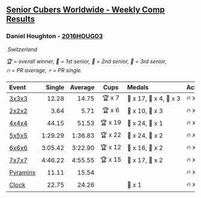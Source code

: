 <style>table {white-space: nowrap;}</style>
<link rel="stylesheet" type="text/css" href="/scw-comp/css/flags.css" />

## [Senior Cubers Worldwide - Weekly Comp Results](/scw-comp/results/)
### Daniel Houghton - [2016HOUG03](https://www.worldcubeassociation.org/persons/2016HOUG03)

<i class="flag flag-CH" />&nbsp;Switzerland

<span style="white-space: nowrap;">🏆 = overall winner</span>, <span style="white-space: nowrap;">🥇 = 1st senior</span>, <span style="white-space: nowrap;">🥈 = 2nd senior</span>, <span style="white-space: nowrap;">🥉 = 3rd senior</span>, <span style="white-space: nowrap;">🔥 = PR average</span>, <span style="white-space: nowrap;">⚡ = PR single</span>.

| Event | Single | Average | Cups | Medals | Achievements|
| :-- | --: | --: | :--: | :-- | :-- |
| [3x3x3](333.md) | 12.28 | 14.75 | 🏆 x 7 | 🥇 x 17, 🥈 x 4, 🥉 x 3 | 🔥 x 5, ⚡ x 6 |
| [2x2x2](222.md) | 3.64 | 5.71 | 🏆 x 6 | 🥇 x 10, 🥈 x 3 | 🔥 x 4, ⚡ x 3 |
| [4x4x4](444.md) | 44.15 | 51.53 | 🏆 x 19 | 🥇 x 24, 🥈 x 1 | 🔥 x 5, ⚡ x 4 |
| [5x5x5](555.md) | 1:29.29 | 1:36.83 | 🏆 x 22 | 🥇 x 24, 🥈 x 2 | 🔥 x 6, ⚡ x 2 |
| [6x6x6](666.md) | 3:05.42 | 3:22.90 | 🏆 x 12 | 🥇 x 16, 🥈 x 2 | 🔥 x 6, ⚡ x 9 |
| [7x7x7](777.md) | 4:46.22 | 4:55.55 | 🏆 x 15 | 🥇 x 17, 🥈 x 2 | 🔥 x 9, ⚡ x 6 |
| [Pyraminx](pyram.md) | 11.11 | 15.54 |  |  | 🔥 x 2, ⚡ x 2 |
| [Clock](clock.md) | 22.75 | 24.26 |  | 🥉 x 1 | 🔥 x 1, ⚡ x 2 |

<!-- Global site tag (gtag.js) - Google Analytics -->
<script async src="https://www.googletagmanager.com/gtag/js?id=UA-86348435-3"></script>
<script>window.dataLayer = window.dataLayer || []; function gtag() {dataLayer.push(arguments);} gtag('js', new Date()); gtag('config', 'UA-86348435-3');</script>
